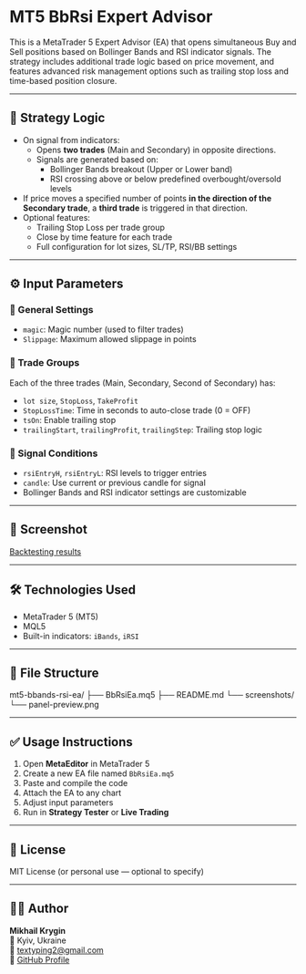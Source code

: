 # MT5 BbRsi Expert Advisor

This is a MetaTrader 5 Expert Advisor (EA) that opens simultaneous Buy and Sell positions based on Bollinger Bands and RSI indicator signals. The strategy includes additional trade logic based on price movement, and features advanced risk management options such as trailing stop loss and time-based position closure.

---

## 🧠 Strategy Logic

- On signal from indicators:
  - Opens **two trades** (Main and Secondary) in opposite directions.
  - Signals are generated based on:
    - Bollinger Bands breakout (Upper or Lower band)
    - RSI crossing above or below predefined overbought/oversold levels
- If price moves a specified number of points **in the direction of the Secondary trade**, a **third trade** is triggered in that direction.
- Optional features:
  - Trailing Stop Loss per trade group
  - Close by time feature for each trade
  - Full configuration for lot sizes, SL/TP, RSI/BB settings

---

## ⚙️ Input Parameters

### 🔹 General Settings
- `magic`: Magic number (used to filter trades)
- `Slippage`: Maximum allowed slippage in points

### 🔹 Trade Groups
Each of the three trades (Main, Secondary, Second of Secondary) has:
- `lot size`, `StopLoss`, `TakeProfit`
- `StopLossTime`: Time in seconds to auto-close trade (0 = OFF)
- `tsOn`: Enable trailing stop
- `trailingStart`, `trailingProfit`, `trailingStep`: Trailing stop logic

### 🔹 Signal Conditions
- `rsiEntryH`, `rsiEntryL`: RSI levels to trigger entries
- `candle`: Use current or previous candle for signal
- Bollinger Bands and RSI indicator settings are customizable

---

## 📸 Screenshot

[Backtesting results](screenshots/panel-preview.png)

---

## 🛠 Technologies Used

- MetaTrader 5 (MT5)
- MQL5
- Built-in indicators: `iBands`, `iRSI`

---

## 📂 File Structure

mt5-bbands-rsi-ea/
├── BbRsiEa.mq5
├── README.md
└── screenshots/
└── panel-preview.png


---

## ✅ Usage Instructions

1. Open **MetaEditor** in MetaTrader 5
2. Create a new EA file named `BbRsiEa.mq5`
3. Paste and compile the code
4. Attach the EA to any chart
5. Adjust input parameters
6. Run in **Strategy Tester** or **Live Trading**

---

## 📄 License

MIT License (or personal use — optional to specify)

---

## 🙋‍♂️ Author

**Mikhail Krygin**  
📍 Kyiv, Ukraine  
📧 [textyping2@gmail.com](mailto:textyping2@gmail.com)  
🔗 [GitHub Profile](https://github.com/MishaDeveloper)

